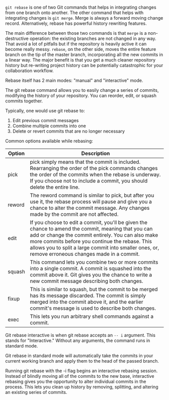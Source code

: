 `git rebase` is one of two Git commands that helps in integrating changes from one branch onto another. The other command that helps with integrating changes is `git merge`. Merge is always a forward moving change record. Alternatively, rebase has powerful history rewriting features.

The main difference between those two commands is that `merge` is a non-destructive operation: the existing branches are not changed in any way. That avoid a lot of pitfalls but if the repository is heavily active it can become really messy. `rebase`, on the other side, moves the entire feature branch on the tip of the master branch, incorporating all the new commits in a linear way. The major benefit is that you get a much cleaner repository history but re-writing project history can be potentially catastrophic for your collaboration workflow.

Rebase itself has 2 main modes: "manual" and "interactive" mode.

The git rebase command allows you to easily change a series of commits, modifying the history of your repository. You can reorder, edit, or squash commits together.

Typically, one would use git rebase to:

1) Edit previous commit messages
2) Combine multiple commits into one
3) Delete or revert commits that are no longer necessary

Common options available while rebasing:

| Option        | Description |
| ------------- |------------- |
| pick      |pick simply means that the commit is included. Rearranging the order of the pick commands changes the order of the commits when the rebase is underway. If you choose not to include a commit, you should delete the entire line. |
| reword      | The reword command is similar to pick, but after you use it, the rebase process will pause and give you a chance to alter the commit message. Any changes made by the commit are not affected. |
| edit | If you choose to edit a commit, you'll be given the chance to amend the commit, meaning that you can add or change the commit entirely. You can also make more commits before you continue the rebase. This allows you to split a large commit into smaller ones, or, remove erroneous changes made in a commit. |
| squash | This command lets you combine two or more commits into a single commit. A commit is squashed into the commit above it. Git gives you the chance to write a new commit message describing both changes. |
| fixup | This is similar to squash, but the commit to be merged has its message discarded. The commit is simply merged into the commit above it, and the earlier commit's message is used to describe both changes.|
| exec | This lets you run arbitrary shell commands against a commit. |

Git rebase interactive is when git rebase accepts an `-- i` argument. This stands for "Interactive." Without any arguments, the command runs in standard mode.

Git rebase in standard mode will automatically take the commits in your current working branch and apply them to the head of the passed branch.

Running git rebase with the -i flag begins an interactive rebasing session. Instead of blindly moving all of the commits to the new base, interactive rebasing gives you the opportunity to alter individual commits in the process. This lets you clean up history by removing, splitting, and altering an existing series of commits.
